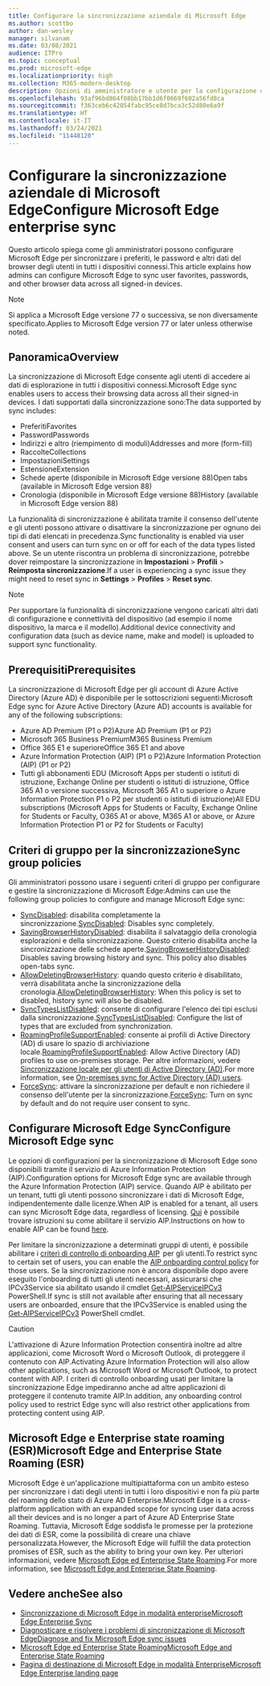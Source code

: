 ```yaml
---
title: Configurare la sincronizzazione aziendale di Microsoft Edge
ms.author: scottbo
author: dan-wesley
manager: silvanam
ms.date: 03/08/2021
audience: ITPro
ms.topic: conceptual
ms.prod: microsoft-edge
ms.localizationpriority: high
ms.collection: M365-modern-desktop
description: Opzioni di amministratore e utente per la configurazione di Microsoft Edge per la sincronizzazione di preferiti, password e altri dati del browser.
ms.openlocfilehash: 93af96bd864f08bb17bb1d6f0669f602a56fd8ca
ms.sourcegitcommit: f363ceb6c42054fabc95ce8d7bca3c52d80e6a9f
ms.translationtype: HT
ms.contentlocale: it-IT
ms.lasthandoff: 03/24/2021
ms.locfileid: "11448120"
---
```

# <a name="configure-microsoft-edge-enterprise-sync"></a><span data-ttu-id="2b0d9-103">Configurare la sincronizzazione aziendale di Microsoft Edge</span><span class="sxs-lookup"><span data-stu-id="2b0d9-103">Configure Microsoft Edge enterprise sync</span></span>

<span data-ttu-id="2b0d9-104">Questo articolo spiega come gli amministratori possono configurare Microsoft Edge per sincronizzare i preferiti, le password e altri dati del browser degli utenti in tutti i dispositivi connessi.</span><span class="sxs-lookup"><span data-stu-id="2b0d9-104">This article explains how admins can configure Microsoft Edge to sync user favorites, passwords, and other browser data across all signed-in devices.</span></span>

> [!NOTE]
> <span data-ttu-id="2b0d9-105">Si applica a Microsoft Edge versione 77 o successiva, se non diversamente specificato.</span><span class="sxs-lookup"><span data-stu-id="2b0d9-105">Applies to Microsoft Edge version 77 or later unless otherwise noted.</span></span>

## <a name="overview"></a><span data-ttu-id="2b0d9-106">Panoramica</span><span class="sxs-lookup"><span data-stu-id="2b0d9-106">Overview</span></span>

<span data-ttu-id="2b0d9-107">La sincronizzazione di Microsoft Edge consente agli utenti di accedere ai dati di esplorazione in tutti i dispositivi connessi.</span><span class="sxs-lookup"><span data-stu-id="2b0d9-107">Microsoft Edge sync enables users to access their browsing data across all their signed-in devices.</span></span> <span data-ttu-id="2b0d9-108">I dati supportati dalla sincronizzazione sono:</span><span class="sxs-lookup"><span data-stu-id="2b0d9-108">The data supported by sync includes:</span></span>

- <span data-ttu-id="2b0d9-109">Preferiti</span><span class="sxs-lookup"><span data-stu-id="2b0d9-109">Favorites</span></span>
- <span data-ttu-id="2b0d9-110">Password</span><span class="sxs-lookup"><span data-stu-id="2b0d9-110">Passwords</span></span>
- <span data-ttu-id="2b0d9-111">Indirizzi e altro (riempimento di moduli)</span><span class="sxs-lookup"><span data-stu-id="2b0d9-111">Addresses and more (form-fill)</span></span>
- <span data-ttu-id="2b0d9-112">Raccolte</span><span class="sxs-lookup"><span data-stu-id="2b0d9-112">Collections</span></span>
- <span data-ttu-id="2b0d9-113">Impostazioni</span><span class="sxs-lookup"><span data-stu-id="2b0d9-113">Settings</span></span>
- <span data-ttu-id="2b0d9-114">Estensione</span><span class="sxs-lookup"><span data-stu-id="2b0d9-114">Extension</span></span>
- <span data-ttu-id="2b0d9-115">Schede aperte (disponibile in Microsoft Edge versione 88)</span><span class="sxs-lookup"><span data-stu-id="2b0d9-115">Open tabs (available in Microsoft Edge version 88)</span></span>
- <span data-ttu-id="2b0d9-116">Cronologia (disponibile in Microsoft Edge versione 88)</span><span class="sxs-lookup"><span data-stu-id="2b0d9-116">History (available in Microsoft Edge version 88)</span></span>

<span data-ttu-id="2b0d9-117">La funzionalità di sincronizzazione è abilitata tramite il consenso dell'utente e gli utenti possono attivare o disattivare la sincronizzazione per ognuno dei tipi di dati elencati in precedenza.</span><span class="sxs-lookup"><span data-stu-id="2b0d9-117">Sync functionality is enabled via user consent and users can turn sync on or off for each of the data types listed above.</span></span> <span data-ttu-id="2b0d9-118">Se un utente riscontra un problema di sincronizzazione, potrebbe dover reimpostare la sincronizzazione in **Impostazioni** > **Profili** > **Reimposta sincronizzazione**.</span><span class="sxs-lookup"><span data-stu-id="2b0d9-118">If a user is experiencing a sync issue they might need to reset sync in **Settings** > **Profiles** > **Reset sync**.</span></span>

> [!NOTE]
> <span data-ttu-id="2b0d9-119">Per supportare la funzionalità di sincronizzazione vengono caricati altri dati di configurazione e connettività del dispositivo (ad esempio il nome dispositivo, la marca e il modello).</span><span class="sxs-lookup"><span data-stu-id="2b0d9-119">Additional device connectivity and configuration data (such as device name, make and model) is uploaded to support sync functionality.</span></span>

## <a name="prerequisites"></a><span data-ttu-id="2b0d9-120">Prerequisiti</span><span class="sxs-lookup"><span data-stu-id="2b0d9-120">Prerequisites</span></span>

<span data-ttu-id="2b0d9-121">La sincronizzazione di Microsoft Edge per gli account di Azure Active Directory (Azure AD) è disponibile per le sottoscrizioni seguenti:</span><span class="sxs-lookup"><span data-stu-id="2b0d9-121">Microsoft Edge sync for Azure Active Directory (Azure AD) accounts is available for any of the following subscriptions:</span></span>

- <span data-ttu-id="2b0d9-122">Azure AD Premium (P1 o P2)</span><span class="sxs-lookup"><span data-stu-id="2b0d9-122">Azure AD Premium (P1 or P2)</span></span>
- <span data-ttu-id="2b0d9-123">Microsoft 365 Business Premium</span><span class="sxs-lookup"><span data-stu-id="2b0d9-123">M365 Business Premium</span></span>
- <span data-ttu-id="2b0d9-124">Office 365 E1 e superiore</span><span class="sxs-lookup"><span data-stu-id="2b0d9-124">Office 365 E1 and above</span></span>
- <span data-ttu-id="2b0d9-125">Azure Information Protection (AIP) (P1 o P2)</span><span class="sxs-lookup"><span data-stu-id="2b0d9-125">Azure Information Protection (AIP) (P1 or P2)</span></span>
- <span data-ttu-id="2b0d9-126">Tutti gli abbonamenti EDU (Microsoft Apps per studenti o istituti di istruzione, Exchange Online per studenti o istituti di istruzione, Office 365 A1 o versione successiva, Microsoft 365 A1 o superiore o Azure Information Protection P1 o P2 per studenti o istituti di istruzione)</span><span class="sxs-lookup"><span data-stu-id="2b0d9-126">All EDU subscriptions (Microsoft Apps for Students or Faculty, Exchange Online for Students or Faculty, O365 A1 or above, M365 A1 or above, or Azure Information Protection P1 or P2 for Students or Faculty)</span></span>

## <a name="sync-group-policies"></a><span data-ttu-id="2b0d9-127">Criteri di gruppo per la sincronizzazione</span><span class="sxs-lookup"><span data-stu-id="2b0d9-127">Sync group policies</span></span>

<span data-ttu-id="2b0d9-128">Gli amministratori possono usare i seguenti criteri di gruppo per configurare e gestire la sincronizzazione di Microsoft Edge:</span><span class="sxs-lookup"><span data-stu-id="2b0d9-128">Admins can use the following group policies to configure and manage Microsoft Edge sync:</span></span>

- <span data-ttu-id="2b0d9-129">[SyncDisabled](./microsoft-edge-policies.md#syncdisabled): disabilita completamente la sincronizzazione.</span><span class="sxs-lookup"><span data-stu-id="2b0d9-129">[SyncDisabled](./microsoft-edge-policies.md#syncdisabled): Disables sync completely.</span></span>
- <span data-ttu-id="2b0d9-130">[SavingBrowserHistoryDisabled](./microsoft-edge-policies.md#savingbrowserhistorydisabled): disabilita il salvataggio della cronologia esplorazioni e della sincronizzazione. Questo criterio disabilita anche la sincronizzazione delle schede aperte.</span><span class="sxs-lookup"><span data-stu-id="2b0d9-130">[SavingBrowserHistoryDisabled](./microsoft-edge-policies.md#savingbrowserhistorydisabled): Disables saving browsing history and sync. This policy also disables open-tabs sync.</span></span>
- <span data-ttu-id="2b0d9-131">[AllowDeletingBrowserHistory](./microsoft-edge-policies.md#allowdeletingbrowserhistory): quando questo criterio è disabilitato, verrà disabilitata anche la sincronizzazione della cronologia.</span><span class="sxs-lookup"><span data-stu-id="2b0d9-131">[AllowDeletingBrowserHistory](./microsoft-edge-policies.md#allowdeletingbrowserhistory): When this policy is set to disabled, history sync will also be disabled.</span></span>
- <span data-ttu-id="2b0d9-132">[SyncTypesListDisabled](./microsoft-edge-policies.md#synctypeslistdisabled): consente di configurare l'elenco dei tipi esclusi dalla sincronizzazione.</span><span class="sxs-lookup"><span data-stu-id="2b0d9-132">[SyncTypesListDisabled](./microsoft-edge-policies.md#synctypeslistdisabled): Configure the list of types that are excluded from synchronization.</span></span>
- <span data-ttu-id="2b0d9-133">[RoamingProfileSupportEnabled](./microsoft-edge-policies.md#roamingprofilesupportenabled): consente ai profili di Active Directory (AD) di usare lo spazio di archiviazione locale.</span><span class="sxs-lookup"><span data-stu-id="2b0d9-133">[RoamingProfileSupportEnabled](./microsoft-edge-policies.md#roamingprofilesupportenabled): Allow Active Directory (AD) profiles to use on-premises storage.</span></span> <span data-ttu-id="2b0d9-134">Per altre informazioni, vedere [Sincronizzazione locale per gli utenti di Active Directory (AD)](./microsoft-edge-on-premises-sync.md).</span><span class="sxs-lookup"><span data-stu-id="2b0d9-134">For more information, see [On-premises sync for Active Directory (AD) users](./microsoft-edge-on-premises-sync.md).</span></span>
- <span data-ttu-id="2b0d9-135">[ForceSync]( https://docs.microsoft.com/deployedge/microsoft-edge-policies#forcesync): attivare la sincronizzazione per default e non richiedere il consenso dell'utente per la sincronizzazione.</span><span class="sxs-lookup"><span data-stu-id="2b0d9-135">[ForceSync]( https://docs.microsoft.com/deployedge/microsoft-edge-policies#forcesync): Turn on sync by default and do not require user consent to sync.</span></span>  

## <a name="configure-microsoft-edge-sync"></a><span data-ttu-id="2b0d9-136">Configurare Microsoft Edge Sync</span><span class="sxs-lookup"><span data-stu-id="2b0d9-136">Configure Microsoft Edge sync</span></span>

<span data-ttu-id="2b0d9-137">Le opzioni di configurazioni per la sincronizzazione di Microsoft Edge sono disponibili tramite il servizio di Azure Information Protection (AIP).</span><span class="sxs-lookup"><span data-stu-id="2b0d9-137">Configuration options for Microsoft Edge sync are available through the Azure Information Protection (AIP) service.</span></span> <span data-ttu-id="2b0d9-138">Quando AIP è abilitato per un tenant, tutti gli utenti possono sincronizzare i dati di Microsoft Edge, indipendentemente dalle licenze.</span><span class="sxs-lookup"><span data-stu-id="2b0d9-138">When AIP is enabled for a tenant, all users can sync Microsoft Edge data, regardless of licensing.</span></span> <span data-ttu-id="2b0d9-139">[Qui](/azure/information-protection/activate-office365) è possibile trovare istruzioni su come abilitare il servizio AIP.</span><span class="sxs-lookup"><span data-stu-id="2b0d9-139">Instructions on how to enable AIP can be found [here](/azure/information-protection/activate-office365).</span></span>

<span data-ttu-id="2b0d9-140">Per limitare la sincronizzazione a determinati gruppi di utenti, è possibile abilitare i [criteri di controllo di onboarding AIP](/powershell/module/aipservice/set-aipserviceonboardingcontrolpolicy?preserve-view=true&view=azureipps)  per gli utenti.</span><span class="sxs-lookup"><span data-stu-id="2b0d9-140">To restrict sync to certain set of users, you can enable the [AIP onboarding control policy](/powershell/module/aipservice/set-aipserviceonboardingcontrolpolicy?preserve-view=true&view=azureipps) for those users.</span></span> <span data-ttu-id="2b0d9-141">Se la sincronizzazione non è ancora disponibile dopo avere eseguito l'onboarding di tutti gli utenti necessari, assicurarsi che IPCv3Service sia abilitato usando il cmdlet [Get-AIPServiceIPCv3](/powershell/module/aipservice/get-aipserviceipcv3?preserve-view=true&view=azureipps) PowerShell.</span><span class="sxs-lookup"><span data-stu-id="2b0d9-141">If sync is still not available after ensuring that all necessary users are onboarded, ensure that the IPCv3Service is enabled using the [Get-AIPServiceIPCv3](/powershell/module/aipservice/get-aipserviceipcv3?preserve-view=true&view=azureipps)  PowerShell cmdlet.</span></span>

> [!CAUTION]
> <span data-ttu-id="2b0d9-142">L'attivazione di Azure Information Protection consentirà inoltre ad altre applicazioni, come Microsoft Word o Microsoft Outlook, di proteggere il contenuto con AIP.</span><span class="sxs-lookup"><span data-stu-id="2b0d9-142">Activating Azure Information Protection will also allow other applications, such as Microsoft Word or Microsoft Outlook, to protect content with AIP.</span></span> <span data-ttu-id="2b0d9-143">I criteri di controllo onboarding usati per limitare la sincronizzazione Edge impediranno anche ad altre applicazioni di proteggere il contenuto tramite AIP.</span><span class="sxs-lookup"><span data-stu-id="2b0d9-143">In addition, any onboarding control policy used to restrict Edge sync will also restrict other applications from protecting content using AIP.</span></span>

## <a name="microsoft-edge-and-enterprise-state-roaming-esr"></a><span data-ttu-id="2b0d9-144">Microsoft Edge e Enterprise state roaming (ESR)</span><span class="sxs-lookup"><span data-stu-id="2b0d9-144">Microsoft Edge and Enterprise State Roaming (ESR)</span></span>

<span data-ttu-id="2b0d9-145">Microsoft Edge è un'applicazione multipiattaforma con un ambito esteso per sincronizzare i dati degli utenti in tutti i loro dispositivi e non fa più parte del roaming dello stato di Azure AD Enterprise.</span><span class="sxs-lookup"><span data-stu-id="2b0d9-145">Microsoft Edge is a cross-platform application with an expanded scope for syncing user data across all their devices and is no longer a part of Azure AD Enterprise State Roaming.</span></span> <span data-ttu-id="2b0d9-146">Tuttavia, Microsoft Edge soddisfa le promesse per la protezione dei dati di ESR, come la possibilità di creare una chiave personalizzata.</span><span class="sxs-lookup"><span data-stu-id="2b0d9-146">However, the Microsoft Edge will fulfill the data protection promises of ESR, such as the ability to bring your own key.</span></span> <span data-ttu-id="2b0d9-147">Per ulteriori informazioni, vedere [Microsoft Edge ed Enterprise State Roaming](microsoft-edge-enterprise-state-roaming.md).</span><span class="sxs-lookup"><span data-stu-id="2b0d9-147">For more information, see [Microsoft Edge and Enterprise State Roaming](microsoft-edge-enterprise-state-roaming.md).</span></span>

## <a name="see-also"></a><span data-ttu-id="2b0d9-148">Vedere anche</span><span class="sxs-lookup"><span data-stu-id="2b0d9-148">See also</span></span>

- [<span data-ttu-id="2b0d9-149">Sincronizzazione di Microsoft Edge in modalità enterprise</span><span class="sxs-lookup"><span data-stu-id="2b0d9-149">Microsoft Edge Enterprise Sync</span></span>](microsoft-edge-enterprise-sync.md)
- [<span data-ttu-id="2b0d9-150">Diagnosticare e risolvere i problemi di sincronizzazione di Microsoft Edge</span><span class="sxs-lookup"><span data-stu-id="2b0d9-150">Diagnose and fix Microsoft Edge sync issues</span></span>](microsoft-edge-troubleshoot-enterprise-sync.md)
- [<span data-ttu-id="2b0d9-151">Microsoft Edge ed Enterprise State Roaming</span><span class="sxs-lookup"><span data-stu-id="2b0d9-151">Microsoft Edge and Enterprise State Roaming</span></span>](microsoft-edge-enterprise-state-roaming.md)
- [<span data-ttu-id="2b0d9-152">Pagina di destinazione di Microsoft Edge in modalità Enterprise</span><span class="sxs-lookup"><span data-stu-id="2b0d9-152">Microsoft Edge Enterprise landing page</span></span>](https://aka.ms/EdgeEnterprise)